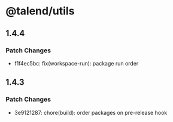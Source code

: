 # @talend/utils

## 1.4.4

### Patch Changes

- f1f4ec5bc: fix(workspace-run): package run order

## 1.4.3

### Patch Changes

- 3e9121287: chore(build): order packages on pre-release hook
